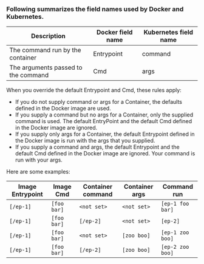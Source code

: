 ### Following summarizes the field names used by Docker and Kubernetes.

| Description                         | Docker field name | Kubernetes field name |
|-------------------------------------|-------------------|-----------------------|
| The command run by the container    | Entrypoint        | command               |
| The arguments passed to the command | Cmd               | args                  |

When you override the default Entrypoint and Cmd, these rules apply:

- If you do not supply command or args for a Container, the defaults defined in the Docker image are used.
- If you supply a command but no args for a Container, only the supplied command is used. The default EntryPoint and the default Cmd defined in the Docker image are ignored.
- If you supply only args for a Container, the default Entrypoint defined in the Docker image is run with the args that you supplied.
- If you supply a command and args, the default Entrypoint and the default Cmd defined in the Docker image are ignored. Your command is run with your args.

Here are some examples:

| Image Entrypoint | Image Cmd   | Container command | Container args | Command run      |
|------------------|-------------|-------------------|----------------|------------------|
| `[/ep-1]`        | `[foo bar]` | `<not set>`       | `<not set>`    | `[ep-1 foo bar]` |
| `[/ep-1]`        | `[foo bar]` | `[/ep-2]`         | `<not set>`    | `[ep-2]`         |
| `[/ep-1]`        | `[foo bar]` | `<not set>`       | `[zoo boo]`    | `[ep-1 zoo boo]` |
| `[/ep-1]`        | `[foo bar]` | `[/ep-2]`         | `[zoo boo]`    | `[ep-2 zoo boo]` |

